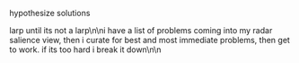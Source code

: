 hypothesize solutions

larp until its not a larp\n\ni have a list of problems coming into my radar salience view, then i curate for best and most immediate problems, then get to work. if its too hard i break it down\n\n